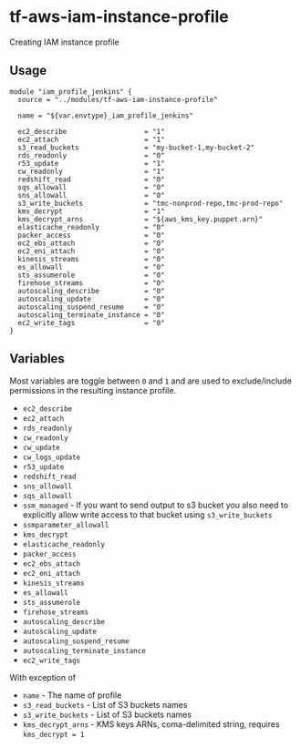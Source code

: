 # tf-aws-iam-instance-profile

Creating IAM instance profile

## Usage

```
module "iam_profile_jenkins" {
  source = "../modules/tf-aws-iam-instance-profile"

  name = "${var.envtype}_iam_profile_jenkins"

  ec2_describe                   = "1"
  ec2_attach                     = "1"
  s3_read_buckets                = "my-bucket-1,my-bucket-2"
  rds_readonly                   = "0"
  r53_update                     = "1"
  cw_readonly                    = "1"
  redshift_read                  = "0"
  sqs_allowall                   = "0"
  sns_allowall                   = "0"
  s3_write_buckets               = "tmc-nonprod-repo,tmc-prod-repo"
  kms_decrypt                    = "1"
  kms_decrypt_arns               = "${aws_kms_key.puppet.arn}"
  elasticache_readonly           = "0"
  packer_access                  = "0"
  ec2_ebs_attach                 = "0"
  ec2_eni_attach                 = "0"
  kinesis_streams                = "0"
  es_allowall                    = "0"
  sts_assumerole                 = "0"
  firehose_streams               = "0"
  autoscaling_describe           = "0"
  autoscaling_update             = "0"
  autoscaling_suspend_resume     = "0"
  autoscaling_terminate_instance = "0"
  ec2_write_tags                 = "0"
}
```

## Variables

Most variables are toggle between `0` and `1` and are used to exclude/include permissions in the resulting instance profile.

* `ec2_describe`
* `ec2_attach`
* `rds_readonly`
* `cw_readonly`
* `cw_update`
* `cw_logs_update`
* `r53_update`
* `redshift_read`
* `sns_allowall`
* `sqs_allowall`
* `ssm_managed` - If you want to send output to s3 bucket you also need to explicitly allow write access to that bucket using `s3_write_buckets`
* `ssmparameter_allowall`
* `kms_decrypt`
* `elasticache_readonly`
* `packer_access`
* `ec2_ebs_attach`
* `ec2_eni_attach`
* `kinesis_streams`
* `es_allowall`
* `sts_assumerole`
* `firehose_streams`
* `autoscaling_describe`
* `autoscaling_update`
* `autoscaling_suspend_resume`
* `autoscaling_terminate_instance`
* `ec2_write_tags`

With exception of

* `name` - The name of profile
* `s3_read_buckets` - List of S3 buckets names
* `s3_write_buckets` - List of S3 buckets names
* `kms_decrypt_arns` - KMS keys ARNs, coma-delimited string, requires `kms_decrypt = 1`
